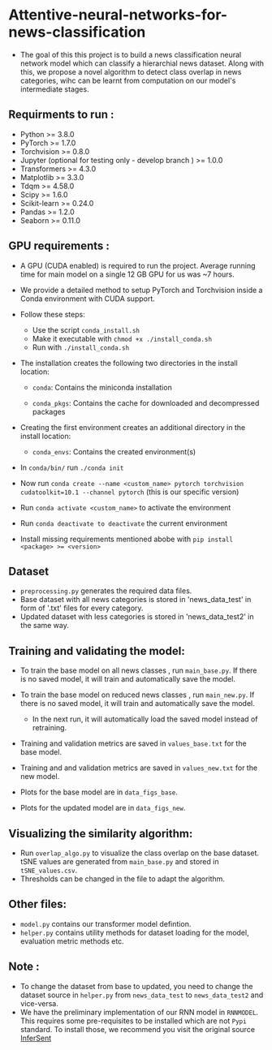 # Attentive-neural-networks-for-news-classification

* The goal of this this project is to build a news classification neural network model which can classify a hierarchial news dataset. Along with this, we propose a novel algorithm to detect class overlap in news categories, wihc can be learnt from computation on our model's intermediate stages.

## Requirments to run :

* Python >= 3.8.0
* PyTorch >= 1.7.0
* Torchvision >= 0.8.0
* Jupyter (optional for testing only - develop branch ) >= 1.0.0
* Transformers >= 4.3.0
* Matplotlib >= 3.3.0
* Tdqm >= 4.58.0
* Scipy >= 1.6.0
* Scikit-learn >= 0.24.0
* Pandas >= 1.2.0
* Seaborn >= 0.11.0

## GPU requirements :

* A GPU (CUDA enabled) is required to run the project. Average running time for main model on a single 12 GB GPU for us was ~7 hours.
* We provide a detailed method to setup PyTorch and Torchvision inside a Conda environment with CUDA support.

* Follow these steps:

    + Use the script `conda_install.sh`
    + Make it executable with `chmod +x ./install_conda.sh`
    + Run with `./install_conda.sh`

* The installation creates the following two directories in the install location:

    + `conda`: Contains the miniconda installation

    + `conda_pkgs`: Contains the cache for downloaded and decompressed packages

* Creating the first environment creates an additional directory in the install location:

    + `conda_envs`: Contains the created environment(s)

* In `conda/bin/` run `./conda init`

* Now run `conda create --name <custom_name> pytorch torchvision cudatoolkit=10.1 --channel pytorch` (this is our specific version)

* Run `conda activate <custom_name>` to activate the environment 
* Run `conda deactivate to deactivate` the current environment 
* Install missing requirements mentioned abobe with `pip install <package> >= <version>`

## Dataset

* `preprocessing.py` generates the required data files. 
* Base dataset with all news categories is stored in 'news_data_test' in form of '.txt' files for every category.
* Updated dataset with less categories is stored in 'news_data_test2' in the same way.

## Training and validating the model:

* To train the base model on all news classes , run `main_base.py`. If there is no saved model, it will train and automatically save the model. 

* To train the base model on reduced news classes , run `main_new.py`. If there is no saved model, it will train and automatically save the model.

    + In the next run, it will automatically load the saved model instead of retraining.

* Training and validation metrics are saved in `values_base.txt` for the base model.
* Training and and validation metrics are saved in `values_new.txt` for the new model.

* Plots for the base model are in `data_figs_base`.
* Plots for the updated model are in `data_figs_new`.

## Visualizing the similarity algorithm:

* Run `overlap_algo.py` to visualize the class overlap on the base dataset. tSNE values are generated from `main_base.py` and stored in `tSNE_values.csv`.
* Thresholds can be changed in the file to adapt the algorithm.


## Other files:

* `model.py` contains our transformer model defintion.
* `helper.py` contains utility methods for dataset loading for the model, evaluation metric methods etc.

## Note :

* To change the dataset from base to updated, you need to change the dataset source in `helper.py` from `news_data_test` to `news_data_test2` and vice-versa.
* We have the preliminary implementation of our RNN model in `RNNMODEL`. This requires some pre-requisites to be installed which are not `Pypi` standard. To install those, we 
recommend you visit the original source [InferSent](https://github.com/facebookresearch/InferSent)















